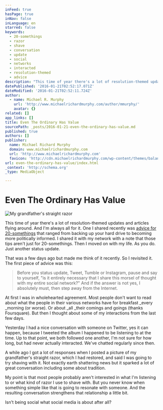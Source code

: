 ```yaml
---
inFeed: true
hasPage: true
inNav: false
inLanguage: en
starred: false
keywords:
  - 20-somethings
  - razor
  - shave
  - conversation
  - update
  - social
  - networks
  - interacted
  - resolution-themed
  - advice
description: "This time of year there's a lot of resolution-themed updates and articles flying around. And I'm always all for it. One I shared recently was advice for 20-somethings that ranged from backing up your hard drive to becoming more politically informed. I shared it with my network with a note that those tips aren't just for 20-somethings."
datePublished: '2016-01-21T02:52:17.071Z'
dateModified: '2016-01-21T02:52:11.724Z'
author:
  - name: Michael R. Murphy
    url: 'http://www.michaelrichardmurphy.com/author/mmurphy/'
    avatar: {}
related: []
app_links: []
title: Even The Ordinary Has Value
sourcePath: _posts/2016-01-21-even-the-ordinary-has-value.md
published: true
authors: []
publisher:
  name: Michael Richard Murphy
  domain: www.michaelrichardmurphy.com
  url: 'http://www.michaelrichardmurphy.com'
  favicon: 'http://cdn.michaelrichardmurphy.com/wp-content/themes/balance/images/favicon.ico'
url: even-the-ordinary-has-value/index.html
_context: 'http://schema.org'
_type: MediaObject

---
```

# Even The Ordinary Has Value
![My grandfather's straight razor](https://the-grid-user-content.s3-us-west-2.amazonaws.com/fcb648da-71aa-4062-a1f3-c33770bebf3b.jpg)

This time of year there's a lot of resolution-themed updates and articles flying around. And I'm always all for it. One I shared recently was [advice for 20-somethings][0] that ranged from backing up your hard drive to becoming more politically informed. I shared it with my network with a note that those tips aren't just for 20-somethings. Then I moved on with my life. As you do. Just another status update.

That was a few days ago but made me think of it recently. So I revisited it. The first piece of advice was this:

> Before you status update, Tweet, Tumble or Instagram, pause and say to yourself, "is it entirely necessary that I share this morsel of thought with my entire social network?" And if the answer is not yes, I absolutely must, then step away from the Internet.

At first I was in wholehearted agreement. Most people don't want to read about what the people in their various networks have for breakfast _every _morning (or worse). Or about _all _their comings and goings (thanks Foursquare). But then I thought about some of my interactions from the last few days.

Yesterday I had a nice conversation with someone on Twitter, yes it can happen, because I tweeted the album I happened to be listening to at the time. Up to that point, we both followed one another, I'm not sure for how long, but had never actually interacted. We've chatted regularly since then.

A while ago I got a lot of responses when I posted a picture of my grandfather's straight razor, which I had restored, and said I was going to try shaving with it. Not exactly earth shattering news but it sparked a lot of great conversation including some about tradition.

My point is that most people probably aren't interested in what I'm listening to or what kind of razor I use to shave with. But you never know when something simple like that is going to resonate with someone. And the resulting conversation strengthens that relationship a little bit.

Isn't being social what social media is about after all?

[0]: http://thoughtcatalog.com/2012/20-new-years-resolutions-for-20-somethings/